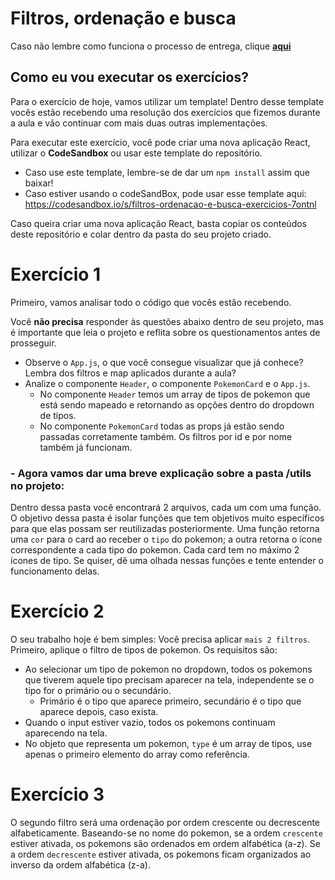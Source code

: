 # Filtros, ordenação e busca

Caso não lembre como funciona o processo de entrega, clique [**aqui**](https://github.com/labenuexercicios/instrucoes-entrega)


## Como eu vou executar os exercícios?
Para o exercício de hoje, vamos utilizar um template! Dentro desse template vocês estão recebendo uma resolução dos exercícios que fizemos durante a aula e vão continuar com mais duas outras implementações.


Para executar este exercício, você pode criar uma nova aplicação React, utilizar o **CodeSandbox** ou usar este template do repositório.
- Caso use este template, lembre-se de dar um `npm install` assim que baixar! 
- Caso estiver usando o codeSandBox, pode usar esse template aqui: https://codesandbox.io/s/filtros-ordenacao-e-busca-exercicios-7ontnl

Caso queira criar uma nova aplicação React, basta copiar os conteúdos deste repositório e colar dentro da pasta do seu projeto criado.

# Exercício 1

Primeiro, vamos analisar todo o código que vocês estão recebendo.

Você **não precisa** responder às questões abaixo dentro de seu projeto, mas é importante que leia o projeto e reflita sobre os questionamentos antes de prosseguir.

- Observe o `App.js`, o que você consegue visualizar que já conhece? Lembra dos filtros e map aplicados durante a aula? 
- Analize o componente `Header`, o componente `PokemonCard` e o `App.js`.
  - No componente `Header` temos um array de tipos de pokemon que está sendo mapeado e retornando as opções dentro do dropdown de tipos.
  - No componente `PokemonCard` todas as props já estão sendo passadas corretamente também. Os filtros por id e por nome também já funcionam. 

### - Agora vamos dar uma breve explicação sobre a pasta /utils no projeto: 

Dentro dessa pasta você encontrará 2 arquivos, cada um com uma função. O objetivo dessa pasta é isolar funções que tem objetivos muito específicos para que elas possam ser reutilizadas posteriormente. Uma função retorna uma `cor` para o card ao receber o `tipo` do pokemon; a outra retorna o ícone correspondente a cada tipo do pokemon. Cada card tem no máximo 2 ícones de tipo. Se quiser, dê uma olhada nessas funções e tente entender o funcionamento delas.

# Exercício 2

O seu trabalho hoje é bem simples: Você precisa aplicar `mais 2 filtros`. Primeiro, aplique o filtro de tipos de pokemon. Os requisitos são: 

- Ao selecionar um tipo de pokemon no dropdown, todos os pokemons que tiverem aquele tipo precisam aparecer na tela, independente se o tipo for o primário ou o secundário. 
  - Primário é o tipo que aparece primeiro, secundário é o tipo que aparece depois, caso exista.
- Quando o input estiver vazio, todos os pokemons continuam aparecendo na tela.
- No objeto que representa um pokemon, `type` é um array de tipos, use apenas o primeiro elemento do array como referência.


# Exercício 3

O segundo filtro será uma ordenação por ordem crescente ou decrescente alfabeticamente. Baseando-se no nome do pokemon, se a ordem `crescente` estiver ativada, os pokemons são ordenados em ordem alfabética (a-z). Se a ordem `decrescente` estiver ativada, os pokemons ficam organizados ao inverso da ordem alfabética (z-a).
